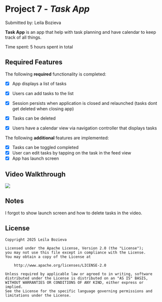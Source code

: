 # Project 7 - *Task App*

Submitted by: Leila Bozieva

**Task App** is an app that help with task planning and have calendar to keep track of all things. 

Time spent: 5 hours spent in total

## Required Features

The following **required** functionality is completed:

- [x] App displays a list of tasks
- [x] Users can add tasks to the list
- [x] Session persists when application is closed and relaunched (tasks dont get deleted when closing app) 
- [x] Tasks can be deleted
- [x] Users have a calendar view via navigation controller that displays tasks	


The following **additional** features are implemented:

- [x] Tasks can be toggled completed
- [x] User can edit tasks by tapping on the task in the feed view
- [x] App has launch screen

## Video Walkthrough

<div>
    <a href="https://www.loom.com/share/59757f07a372451b9a13a41d44d6024c">
    </a>
    <a href="https://www.loom.com/share/59757f07a372451b9a13a41d44d6024c">
      <img style="max-width:300px;" src="https://cdn.loom.com/sessions/thumbnails/59757f07a372451b9a13a41d44d6024c-9c620203b121558a-full-play.gif">
    </a>
  </div>

## Notes

I forgot to show launch screen and how to delete tasks in the video. 

## License

    Copyright 2025 Leila Bozieva

    Licensed under the Apache License, Version 2.0 (the "License");
    you may not use this file except in compliance with the License.
    You may obtain a copy of the License at

        http://www.apache.org/licenses/LICENSE-2.0

    Unless required by applicable law or agreed to in writing, software
    distributed under the License is distributed on an "AS IS" BASIS,
    WITHOUT WARRANTIES OR CONDITIONS OF ANY KIND, either express or implied.
    See the License for the specific language governing permissions and
    limitations under the License.
